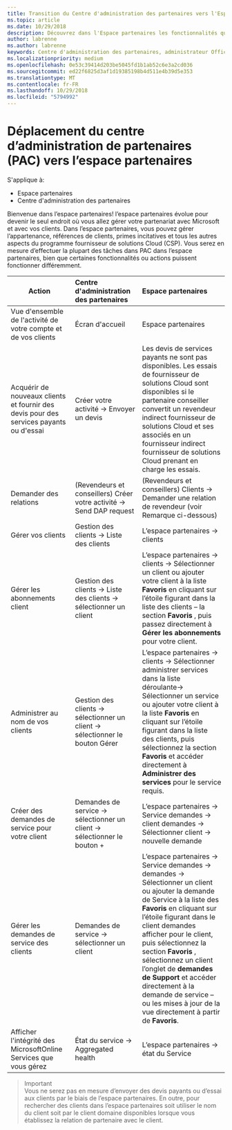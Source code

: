 ```yaml
---
title: Transition du Centre d'administration des partenaires vers l'Espace partenaires
ms.topic: article
ms.date: 10/29/2018
description: Découvrez dans l'Espace partenaires les fonctionnalités que vous utilisiez d'habitude dans le Centre d'administration des partenaires
author: labrenne
ms.author: labrenne
keywords: Centre d'administration des partenaires, administrateur Office365, fonctionnalités du Centre d'administration des partenaires
ms.localizationpriority: medium
ms.openlocfilehash: 0e53c39414d203be5045fd1b1ab52c6e3a2cd036
ms.sourcegitcommit: ed22f6825d3af1d19385198b4d511e4b39d5e353
ms.translationtype: MT
ms.contentlocale: fr-FR
ms.lasthandoff: 10/29/2018
ms.locfileid: "5794992"
---
```

# <a name="moving-from-partner-admin-center-pac-to-the-partner-center"></a>Déplacement du centre d’administration de partenaires (PAC) vers l’espace partenaires

S'applique à:
- Espace partenaires
- Centre d'administration des partenaires

Bienvenue dans l’espace partenaires! l’espace partenaires évolue pour devenir le seul endroit où vous allez gérer votre partenariat avec Microsoft et avec vos clients. Dans l’espace partenaires, vous pouvez gérer l’appartenance, références de clients, primes incitatives et tous les autres aspects du programme fournisseur de solutions Cloud (CSP). Vous serez en mesure d’effectuer la plupart des tâches dans PAC dans l’espace partenaires, bien que certaines fonctionnalités ou actions puissent fonctionner différemment. 


|**Action**   |**Centre d'administration des partenaires**   |**Espace partenaires**   |
|--------------|:--------------|:---------------|
|Vue d'ensemble de l'activité de votre compte et de vos clients|Écran d'accueil|Espace partenaires|
|Acquérir de nouveaux clients et fournir des devis pour des services payants ou d'essai|Créer votre activité -> Envoyer un devis|Les devis de services payants ne sont pas disponibles. Les essais de fournisseur de solutions Cloud sont disponibles si le partenaire conseiller convertit un revendeur indirect fournisseur de solutions Cloud et ses associés en un fournisseur indirect fournisseur de solutions Cloud prenant en charge les essais. |
|Demander des relations|(Revendeurs et conseillers) Créer votre activité -> Send DAP request|(Revendeurs et conseillers) Clients -> Demander une relation de revendeur (voir Remarque ci-dessous)|
|Gérer vos clients|Gestion des clients -> Liste des clients|L’espace partenaires -> clients|
|Gérer les abonnements client|Gestion des clients -> Liste des clients -> sélectionner un client|L’espace partenaires -> clients -> Sélectionner un client ou ajouter votre client à la liste **Favoris** en cliquant sur l’étoile figurant dans la liste des clients – la section **Favoris** , puis passez directement à **Gérer les abonnements** pour votre client.|
|Administrer au nom de vos clients|Gestion des clients -> sélectionner un client -> sélectionner le bouton Gérer|L’espace partenaires -> clients -> Sélectionner administrer services dans la liste déroulante-> Sélectionner un service ou ajouter votre client à la liste **Favoris** en cliquant sur l’étoile figurant dans la liste des clients, puis sélectionnez la section **Favoris** et accéder directement à **Administrer des services** pour le service requis.|
|Créer des demandes de service pour votre client|Demandes de service -> sélectionner un client -> sélectionner le bouton + | L’espace partenaires -> Service demandes -> client demandes -> Sélectionner client -> nouvelle demande|
|Gérer les demandes de service des clients| Demandes de service -> sélectionner un client|L’espace partenaires -> Service demandes -> demandes -> Sélectionner un client ou ajouter la demande de Service à la liste des **Favoris** en cliquant sur l’étoile figurant dans le client demandes afficher pour le client, puis sélectionnez la section **Favoris** , sélectionnez un client l’onglet de **demandes de Support** et accéder directement à la demande de service – ou les mises à jour de la vue directement à partir de **Favoris**.|
|Afficher l'intégrité des MicrosoftOnline Services que vous gérez|État du service -> Aggregated health|L’espace partenaires -> état du Service|

>Important<br>
Vous ne serez pas en mesure d’envoyer des devis payants ou d’essai aux clients par le biais de l’espace partenaires. En outre, pour rechercher des clients dans l’espace partenaires soit utiliser le nom du client soit par le client domaine disponibles lorsque vous établissez la relation de partenaire avec le client.